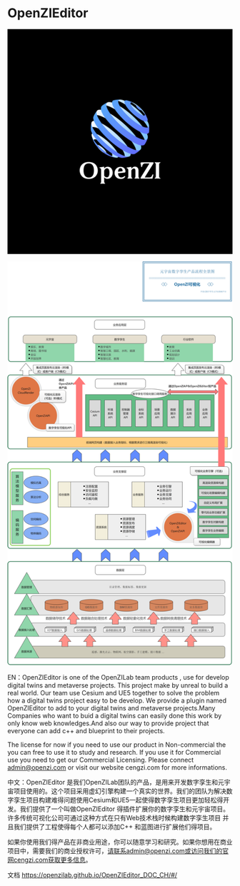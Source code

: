 # OpenZIEditor

![Logo](./Docs/OpenZILogo.png)

![Logo](./Docs/OpenZIProducts.png)

EN：OpenZIEditor is one of the OpenZILab team products , use for develop  digital twins and metaverse projects. This project make by unreal  to build a real world. Our team use Cesium and UE5 together to solve the problem how a digital twins project easy to be develop. We provide a plugin named OpenZIEditor to add to your digital twins and metaverse projects.Many Companies who want to buid a digital twins can easily done this work by only know web  knowledges.And also our way to provide project that everyone can add c++ and blueprint to their projects.

The license for now if you need to use our product in Non-commercial the you can free to use it to study and research. If you use it for Commercial use you need to get our Commercial Licensing. Please connect admin@openzi.com or visit our website cengzi.com for more informations.

中文：OpenZIEditor 是我们OpenZILab团队的产品，是用来开发数字孪生和元宇宙项目使用的。这个项目采用虚幻引擎构建一个真实的世界。我们的团队为解决数字孪生项目构建难得问题使用Cesium和UE5一起使得数字孪生项目更加轻松得开发。我们提供了一个叫做OpenZIEditor 得插件扩展你的数字孪生和元宇宙项目。许多传统可视化公司可通过这种方式在只有Web技术栈时候构建数字孪生项目 并且我们提供了工程使得每个人都可以添加C++ 和蓝图进行扩展他们得项目。

如果你使用我们得产品在非商业用途，你可以随意学习和研究。如果你想用在商业项目中，需要我们的商业授权许可，请联系admin@openzi.com或访问我们的官网cengzi.com获取更多信息。



文档
https://openzilab.github.io/OpenZIEditor_DOC_CH/#/